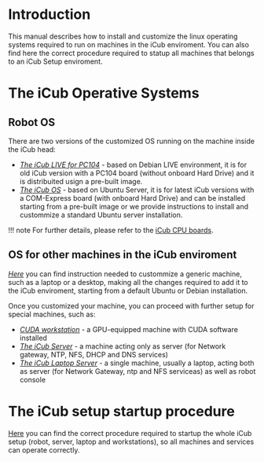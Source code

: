 # Introduction

This manual describes how to install and customize the linux operating systems required to run on machines in the iCub enviroment. You can also find here the correct procedure required to statup all machines that belongs to an iCub Setup enviroment.

# The iCub Operative Systems

## Robot OS

There are two versions of the customized OS running on the machine inside the iCub head:

- [_The iCub LIVE for PC104_](./pc104/icub-live.md) - based on Debian LIVE environment, it is for old iCub version with a PC104 board (without onboard Hard Drive) and it is distribuited usign a pre-built image.
- [_The iCub OS_](./icubos/icubos.md) - based on Ubuntu Server, it is for latest iCub versions with a COM-Express board (with onboard Hard Drive) and can be installed starting from a pre-built image or we provide instructions to install and custommize a standard Ubuntu server installation.

!!! note
    For further details, please refer to the [iCub CPU boards](../icub_cpu_boards/icub_cpu_boards.md).

## OS for other machines in the iCub enviroment

[_Here_](./other-machines/generic-machine.md) you can find instruction needed to custommize a generic machine, such as a laptop or a desktop, making all the changes required to add it to the iCub enviroment, starting from a default Ubuntu or Debian installation.

Once you customized your machine, you can proceed with further setup for special machines, such as:

- [_CUDA workstation_](./other-machines/cuda-workstation.md) - a GPU-equipped machine with CUDA software installed
- [_The iCub Server_](./other-machines/icub-server-os.md) - a machine acting only as server (for Network gateway, NTP, NFS, DHCP and DNS services)
- [_The iCub Laptop Server_](./other-machines/icub-server-laptop.md) - a single machine, usually a laptop, acting both as server (for Network Gateway, ntp and NFS serviceas) as well as robot console

# The iCub setup startup procedure

[Here](./startup-procedure.md) you can find the correct procedure required to startup the whole iCub setup (robot, server, laptop and workstations), so all machines and services can operate correctly.

